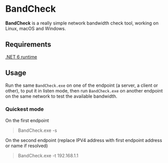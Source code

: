 # BandCheck

<b>BandCheck</b> is a really simple network bandwidth check tool, working on Linux, macOS and Windows.

## Requirements
[.NET 6 runtime](https://dotnet.microsoft.com/en-us/download/dotnet/6.0)

## Usage
Run the same `BandCheck.exe` on one of the endpoint (a server, a client or other), to put it in listen mode, then run `BandCheck.exe` on another endpoint on the same network to test the available bandwidth.

### Quickest mode

On the first endpoint
> BandCheck.exe -s

On the second endpoint (replace IPV4 address with first endpoint address or name if resolved)
> BandCheck.exe -t 192.168.1.1
